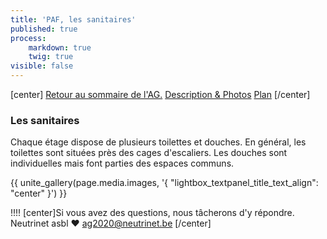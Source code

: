 ```yaml
---
title: 'PAF, les sanitaires'
published: true
process:
    markdown: true
    twig: true
visible: false
---
```


[center]
[Retour au sommaire de l'AG.](/ag2020?classes=btn,btn-primary) [Description & Photos](/rencontre-ffdn-2020/paf/lieu?classes=btn,btn-error) [Plan](/rencontre-ffdn-2020/paf/plan?classes=btn,btn-error) 
[/center]

### Les sanitaires

Chaque étage dispose de plusieurs toilettes et douches. En général, les toilettes sont situées près des cages d'escaliers. Les douches sont individuelles mais font parties des espaces communs.

<p>{{ unite_gallery(page.media.images, '{ "lightbox_textpanel_title_text_align": "center" }') }}</p>

!!!! [center]Si vous avez des questions, nous tâcherons d'y répondre.</br>Neutrinet asbl ♥ <a href="mailto:ag2020@neutrinet.be?subject=[AGFFDN2020] Le lieu et son accessibilité&body=Étant passé par la page décrivant le lieu, j'ai l'une ou l'autre question remarque ou commentaire.%0D%0A%0D%0A%0D%0A">ag2020@neutrinet.be</a> [/center]
